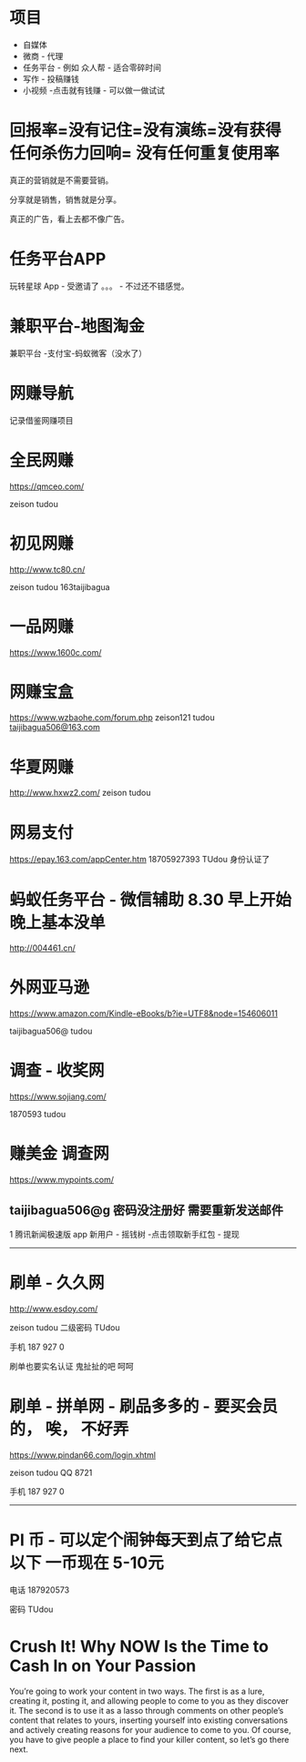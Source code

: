 
# 项目

- 自媒体
- 微商 - 代理 
- 任务平台 - 例如 众人帮 - 适合零碎时间 
- 写作 - 投稿赚钱 
- 小视频 -点击就有钱赚 - 可以做一做试试



# 回报率=没有记住=没有演练=没有获得任何杀伤力回响= 没有任何重复使用率

真正的营销就是不需要营销。

分享就是销售，销售就是分享。

真正的广告，看上去都不像广告。


# 任务平台APP

玩转星球 App - 受邀请了 。。。 - 不过还不错感觉。 


# 兼职平台-地图淘金
兼职平台 -支付宝-蚂蚁微客（没水了）
# 网赚导航
记录借鉴网赚项目

# 全民网赚 
https://qmceo.com/  

zeison  tudou 

# 初见网赚
http://www.tc80.cn/

zeison tudou 163taijibagua
# 一品网赚
https://www.1600c.com/ 

# 网赚宝盒
https://www.wzbaohe.com/forum.php 
zeison121 tudou  taijibagua506@163.com

# 华夏网赚
http://www.hxwz2.com/  zeison tudou
# 网易支付
https://epay.163.com/appCenter.htm 
18705927393   TUdou   身份认证了 



# 蚂蚁任务平台  - 微信辅助 8.30 早上开始 晚上基本没单
http://004461.cn/

# 外网亚马逊
https://www.amazon.com/Kindle-eBooks/b?ie=UTF8&node=154606011

taijibagua506@  tudou

# 调查 - 收奖网  
https://www.sojiang.com/ 

1870593   tudou 

# 赚美金 调查网   
https://www.mypoints.com/

taijibagua506@g   密码没注册好 需要重新发送邮件 
----------------------------------------------
1 
腾讯新闻极速版 app  新用户 - 摇钱树 -点击领取新手红包 - 提现 


--------------------------------


# 刷单 - 久久网

http://www.esdoy.com/

zeison tudou   二级密码 TUdou 

手机 187 927 0

刷单也要实名认证 鬼扯扯的吧   呵呵

# 刷单 - 拼单网   - 刷品多多的 - 要买会员的， 唉， 不好弄

https://www.pindan66.com/login.xhtml

zeison tudou   QQ 8721 

手机 187 927 0 

---------------------------------------------

# PI 币   - 可以定个闹钟每天到点了给它点以下   一币现在 5-10元 

电话 187920573

密码 TUdou


# Crush It! Why NOW Is the Time to Cash In on Your Passion

You’re going to work your content in two ways. The first is as a lure, creating it, posting it, and allowing people to come to you as they discover it. The second is to use it as a lasso through comments on other people’s content that relates to yours, inserting yourself into existing conversations and actively creating reasons for your audience to come to you. Of course, you have to give people a place to find your killer content, so let’s go there next.

